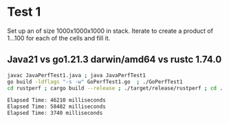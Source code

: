 # Test 1

Set up an of size 1000x1000x1000 in stack. Iterate to create a product of 1...100 for each of the cells and fill it. 

## Java21 vs go1.21.3 darwin/amd64 vs rustc 1.74.0 

```bash
javac JavaPerfTest1.java ; java JavaPerfTest1
go build -ldflags "-s -w" GoPerfTest1.go  ; ./GoPerfTest1
cd rustperf ; cargo build --release ; ./target/release/rustperf ; cd ..
```

```bash
Elapsed Time: 46210 milliseconds
Elapsed Time: 58482 milliseconds
Elapsed Time: 3740 milliseconds
```

